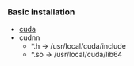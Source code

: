 ### Basic installation
- [cuda][1]
- cudnn
	- \*.h -\> /usr/local/cuda/include
	- \*.so -\> /usr/local/cuda/lib64

[1]:	http://docs.nvidia.com/cuda/cuda-installation-guide-linux/index.html#cross-installation